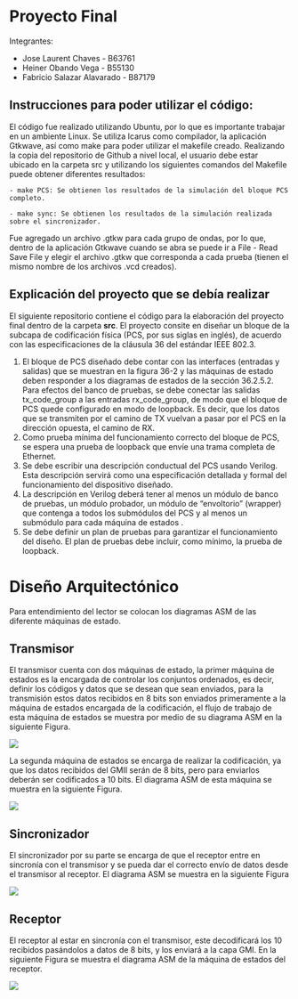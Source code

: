 # Proyecto Final

Integrantes:

- Jose Laurent Chaves - B63761
- Heiner Obando Vega - B55130
- Fabricio Salazar Alavarado - B87179

## Instrucciones para poder utilizar el código:

El código fue realizado utilizando Ubuntu, por lo que es importante trabajar en un ambiente Linux. Se utiliza Icarus como compilador, la aplicación Gtkwave, así como make para poder utilizar el makefile creado. Realizando la copia del repositorio de Github a nivel local, el usuario debe estar ubicado en la carpeta src y utilizando los siguientes comandos del Makefile puede obtener diferentes resultados:

    - make PCS: Se obtienen los resultados de la simulación del bloque PCS completo.
    
    - make sync: Se obtienen los resultados de la simulación realizada sobre el sincronizador.

Fue agregado un archivo .gtkw para cada grupo de ondas, por lo que, dentro de la aplicación Gtkwave cuando se abra se puede ir a File - Read Save File y elegir el archivo .gtkw que corresponda a cada prueba (tienen el mismo nombre de los archivos .vcd creados).

## Explicación del proyecto que se debía realizar

El siguiente repositorio contiene el código para la elaboración del proyecto final dentro de la carpeta **src**. El proyecto consite en diseñar un bloque de la subcapa de codificación física (PCS, por sus siglas en inglés), de acuerdo con las especificaciones de la cláusula 36 del estándar IEEE 802.3.

1. El bloque de PCS diseñado debe contar con las interfaces (entradas y salidas) que se muestran en la figura 36-2 y las máquinas de estado deben responder a los diagramas de estados de la sección 36.2.5.2. Para efectos del banco de pruebas, se debe conectar las salidas tx_code_group a las entradas rx_code_group, de modo que el bloque de PCS
quede configurado en modo de loopback. Es decir, que los datos que se transmiten por el camino de TX vuelvan a pasar por el PCS en la dirección opuesta, el camino de RX.
2. Como prueba mínima del funcionamiento correcto del bloque de PCS, se espera una
prueba de loopback que envíe una trama completa de Ethernet.
3. Se debe escribir una descripción conductual del PCS usando Verilog. Esta descripción servirá como una
especificación detallada y formal del funcionamiento del dispositivo diseñado.
4. La descripción en Verilog deberá tener al menos un módulo de banco de pruebas, un
módulo probador, un módulo de “envoltorio” (wrapper) que contenga a todos los
submódulos del PCS y al menos un submódulo para cada máquina de estados .
5. Se debe definir un plan de pruebas para garantizar el funcionamiento del diseño. El plan de
pruebas debe incluir, como mínimo, la prueba de loopback.

# Diseño Arquitectónico

Para entendimiento del lector se colocan los diagramas ASM de las diferente máquinas de estado.

## Transmisor

El transmisor cuenta con dos máquinas de estado, la primer máquina de estados es la encargada de controlar los conjuntos ordenados, es decir, definir los códigos y datos que se desean que sean enviados, para la transmisión estos datos recibidos en 8 bits son enviados primeramente a la máquina de estados encargada de la codificación, el flujo de trabajo de esta máquina de estados se muestra por medio de su diagrama ASM en la siguiente Figura.

<a><img src="https://github.com/HeinerOV97/Imagenes/blob/main/ENVIA_DATOS.png"></a>

La segunda máquina de estados se encarga de realizar la codificación, ya que los datos recibidos del GMII serán de 8 bits, pero para enviarlos deberán ser codificados a 10 bits. El diagrama ASM de esta máquina se muestra en la siguiente Figura.

<a><img src="https://github.com/HeinerOV97/Imagenes/blob/main/CODIFICADOR.png"></a>

## Sincronizador

El sincronizador por su parte se encarga de que el receptor entre en sincronía con el transmisor y se pueda dar el correcto envío de datos desde el transmisor al receptor. El diagrama ASM se muestra en la siguiente Figura

<a><img src="https://github.com/HeinerOV97/Imagenes/blob/main/SINCRONIZADOR.png"></a>

## Receptor

El receptor al estar en sincronía con el transmisor, este decodificará los 10 recibidos pasándolos a datos de 8 bits, y los enviará a la capa GMI. En la siguiente Figura se muestra el diagrama ASM de la máquina de estados del receptor.

<a><img src="https://github.com/HeinerOV97/Imagenes/blob/main/estados_receptor.PNG"></a>

